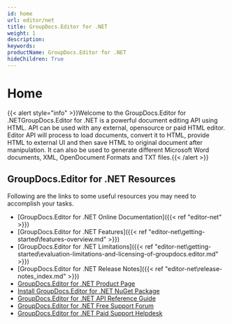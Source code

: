 ```yaml
---
id: home
url: editor/net
title: GroupDocs.Editor for .NET
weight: 1
description: 
keywords: 
productName: GroupDocs.Editor for .NET
hideChildren: True
---
```

#  Home 

{{< alert style="info" >}}Welcome to the GroupDocs.Editor for .NETGroupDocs.Editor for .NET is a powerful document editing API using HTML. API can be used with any external, opensource or paid HTML editor. Editor API will process to load documents, convert it to HTML, provide HTML to external UI and then save HTML to original document after manipulation. It can also be used to generate different Microsoft Word documents, XML, OpenDocument Formats and TXT files.{{< /alert >}}

## GroupDocs.Editor for .NET Resources

Following are the links to some useful resources you may need to accomplish your tasks.

*   [GroupDocs.Editor for .NET Online Documentation]({{< ref "editor-net" >}})
*   [GroupDocs.Editor for .NET Features]({{< ref "editor-net\getting-started\features-overview.md" >}})
*   [GroupDocs.Editor for .NET Limitations]({{< ref "editor-net\getting-started\evaluation-limitations-and-licensing-of-groupdocs.editor.md" >}})
*   [GroupDocs.Editor for .NET Release Notes]({{< ref "editor-net\release-notes\_index.md" >}})
*   [GroupDocs.Editor for .NET Product Page](https://products.groupdocs.com/editor/net)
*   [Install GroupDocs.Editor for .NET NuGet Package](https://www.nuget.org/packages/GroupDocs.Editor/)
*   [GroupDocs.Editor for .NET API Reference Guide](https://apireference.groupdocs.com/net/editor)
*   [GroupDocs.Editor for .NET Free Support Forum](https://forum.groupdocs.com/c/editor)
*   [GroupDocs.Editor for .NET Paid Support Helpdesk](https://helpdesk.groupdocs.com/)
